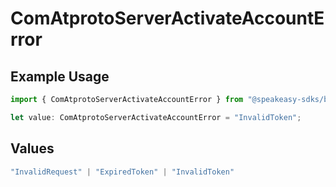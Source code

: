# ComAtprotoServerActivateAccountError

## Example Usage

```typescript
import { ComAtprotoServerActivateAccountError } from "@speakeasy-sdks/bluesky/models/errors";

let value: ComAtprotoServerActivateAccountError = "InvalidToken";
```

## Values

```typescript
"InvalidRequest" | "ExpiredToken" | "InvalidToken"
```